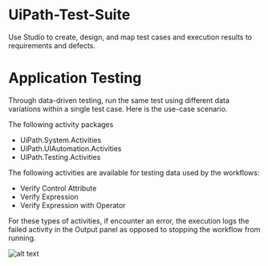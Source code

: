 # UiPath-Test-Suite

Use Studio to create, design, and map test cases and execution results to requirements and defects.

# Application Testing
Through data-driven testing, run the same test using different data variations within a single test case. Here is the use-case scenario.

The following activity packages

* UiPath.System.Activities
* UiPath.UIAutomation.Activities
* UiPath.Testing.Activities

The following activities are available for testing data used by the workflows:

* Verify Control Attribute
* Verify Expression
* Verify Expression with Operator

For these types of activities, if encounter an error, the execution logs the failed activity in the Output panel as opposed to stopping the workflow from running.

![alt text](https://github.com/bacdillon/UiPath-Test-Suite/blob/main/OutputErrorPassed.JPG)

